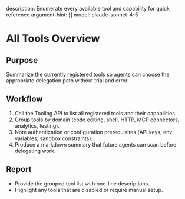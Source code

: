 description: Enumerate every available tool and capability for quick reference
argument-hint: []
model: claude-sonnet-4-5

# All Tools Overview

## Purpose
Summarize the currently registered tools so agents can choose the appropriate delegation path without trial and error.

## Workflow
1. Call the Tooling API to list all registered tools and their capabilities.
2. Group tools by domain (code editing, shell, HTTP, MCP connectors, analytics, testing).
3. Note authentication or configuration prerequisites (API keys, env variables, sandbox constraints).
4. Produce a markdown summary that future agents can scan before delegating work.

## Report
- Provide the grouped tool list with one-line descriptions.
- Highlight any tools that are disabled or require manual setup.
